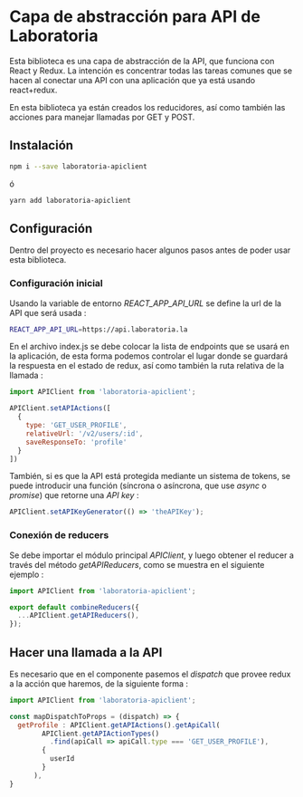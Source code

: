 # Capa de abstracción para API de Laboratoria

Esta biblioteca es una capa de abstracción de la API, que funciona con React y
Redux. La intención es concentrar todas las tareas comunes que se hacen al
conectar una API con una aplicación que ya está usando react+redux.

En esta biblioteca ya están creados los reducidores, así como también las
acciones para manejar llamadas por GET y POST.

## Instalación

```bash
npm i --save laboratoria-apiclient
```
ó
```bash
yarn add laboratoria-apiclient 
```

## Configuración

Dentro del proyecto es necesario hacer algunos pasos antes de poder usar esta
biblioteca.

### Configuración inicial

Usando la variable de entorno _REACT_APP_API_URL_ se define la url de la API que
será usada :

```bash
REACT_APP_API_URL=https://api.laboratoria.la
```

En el archivo index.js se debe colocar la lista de endpoints que se usará en la
aplicación, de esta forma podemos controlar el lugar donde se guardará la
respuesta en el estado de redux, así como también la ruta relativa de la llamada
:

```javascript
import APIClient from 'laboratoria-apiclient';

APIClient.setAPIActions([
  {
    type: 'GET_USER_PROFILE',
    relativeUrl: '/v2/users/:id',
    saveResponseTo: 'profile'
  }
])
```

También, si es que la API está protegida mediante un sistema de tokens, se puede
introducir una función (síncrona o asíncrona, que use _async_ o _promise_) que
retorne una _API key_ :

```javascript
APIClient.setAPIKeyGenerator(() => 'theAPIKey');
```

### Conexión de reducers

Se debe importar el módulo principal _APIClient_, y luego obtener el reducer a
través del método _getAPIReducers_, como se muestra en el siguiente ejemplo :

```javascript
import APIClient from 'laboratoria-apiclient';

export default combineReducers({
  ...APIClient.getAPIReducers(),
});
```

## Hacer una llamada a la API

Es necesario que en el componente pasemos el _dispatch_ que provee redux a la
acción que haremos, de la siguiente forma :

```javascript
import APIClient from 'laboratoria-apiclient';

const mapDispatchToProps = (dispatch) => {
  getProfile : APIClient.getAPIActions().getApiCall(
        APIClient.getAPIActionTypes()
          .find(apiCall => apiCall.type === 'GET_USER_PROFILE'),
        {
          userId
        }
      ),
}
```
